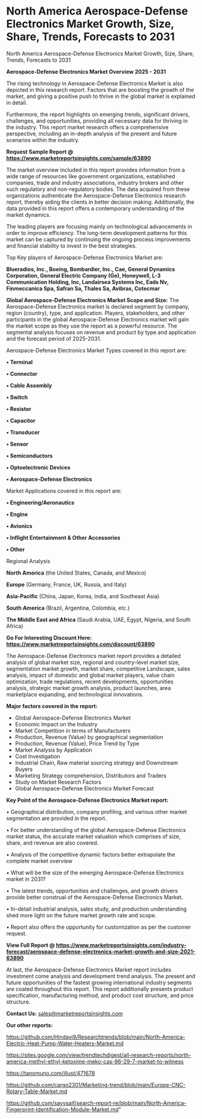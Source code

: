 # North America Aerospace-Defense Electronics Market Growth, Size, Share, Trends, Forecasts to 2031
North America Aerospace-Defense Electronics Market Growth, Size, Share, Trends, Forecasts to 2031

<Strong> Aerospace-Defense Electronics Market Overview 2025 - 2031</strong>

The rising technology in Aerospace-Defense Electronics Market is also depicted in this research report. Factors that are boosting the growth of the market, and giving a positive push to thrive in the global market is explained in detail.

Furthermore, the report highlights on emerging trends, significant drivers, challenges, and opportunities, providing all necessary data for thriving in the industry. This report market research offers a comprehensive perspective, including an in-depth analysis of the present and future scenarios within the industry.

<strong>Request Sample Report @ <a href=https://www.marketreportsinsights.com/sample/63890>https://www.marketreportsinsights.com/sample/63890</a></strong>

The market overview included in this report provides information from a wide range of resources like government organizations, established companies, trade and industry associations, industry brokers and other such regulatory and non-regulatory bodies. The data acquired from these organizations authenticate the Aerospace-Defense Electronics research report, thereby aiding the clients in better decision making. Additionally, the data provided in this report offers a contemporary understanding of the market dynamics.

The leading players are focusing mainly on technological advancements in order to improve efficiency. The long-term development patterns for this market can be captured by continuing the ongoing process improvements and financial stability to invest in the best strategies.

Top Key players of Aerospace-Defense Electronics Market are:

<strong>Blueradios, Inc., Boeing, Bombardier, Inc., Cae, General Dynamics Corporation, General Electric Company (Ge), Honeywell, L-3 Communication Holding, Inc, Landairsea Systems Inc, Eads Nv, Finmeccanica Spa, Safran Sa, Thales Sa, Avibras, Cotecmar</strong>

<strong><b>Global Aerospace-Defense Electronics Market Scope and Size:</b></strong>
The Aerospace-Defense Electronics market is declared segment by company, region (country), type, and application. Players, stakeholders, and other participants in the global Aerospace-Defense Electronics market will gain the market scope as they use the report as a powerful resource. The segmental analysis focuses on revenue and product by type and application and the forecast period of 2025-2031.

Aerospace-Defense Electronics Market Types covered in this report are:

<strong>• Terminal

• Connector

• Cable Assembly

• Switch

• Resistor

• Capacitor

• Transducer

• Sensor

• Semiconductors

• Optoelectronic Devices

• Aerospace-Defense Electronics</strong>

Market Applications covered in this report are:

<strong>• Engineering/Aeronautics

• Engine

• Avionics

• Inflight Entertainment & Other Accessories

• Other</strong> 

Regional Analysis

<strong>North America</strong> (the United States, Canada, and Mexico)

<strong>Europe</strong> (Germany, France, UK, Russia, and Italy)

<strong>Asia-Pacific</strong> (China, Japan, Korea, India, and Southeast Asia)

<strong>South America</strong> (Brazil, Argentina, Colombia, etc.)

<strong>The Middle East and Africa</strong> (Saudi Arabia, UAE, Egypt, Nigeria, and South Africa)

<strong>Go For Interesting Discount Here: <a href=https://www.marketreportsinsights.com/discount/63890>https://www.marketreportsinsights.com/discount/63890</a></strong>

The Aerospace-Defense Electronics market report provides a detailed analysis of global market size, regional and country-level market size, segmentation market growth, market share, competitive Landscape, sales analysis, impact of domestic and global market players, value chain optimization, trade regulations, recent developments, opportunities analysis, strategic market growth analysis, product launches, area marketplace expanding, and technological innovations.

<strong><b>Major factors covered in the report:</b></strong>
<ul>
  <li>Global Aerospace-Defense Electronics Market </li>
  <li>Economic Impact on the Industry</li>
  <li>Market Competition in terms of Manufacturers</li>
  <li>Production, Revenue (Value) by geographical segmentation</li>
  <li>Production, Revenue (Value), Price Trend by Type</li>
  <li>Market Analysis by Application</li>
  <li>Cost Investigation</li>
  <li>Industrial Chain, Raw material sourcing strategy and Downstream Buyers</li>
  <li>Marketing Strategy comprehension, Distributors and Traders</li>
  <li>Study on Market Research Factors</li>
  <li>Global Aerospace-Defense Electronics Market Forecast</li>
</ul>

<strong><b>Key Point of the Aerospace-Defense Electronics Market report:</b></strong>

• Geographical distribution, company profiling, and various other market segmentation are provided in the report.

• For better understanding of the global Aerospace-Defense Electronics market status, the accurate market valuation which comprises of size, share, and revenue are also covered.

• Analysis of the competitive dynamic factors better extrapolate the complete market overview

• What will be the size of the emerging Aerospace-Defense Electronics market in 2031?

• The latest trends, opportunities and challenges, and growth drivers provide better construal of the Aerospace-Defense Electronics Market.

• In-detail industrial analysis, sales study, and production understanding shed more light on the future market growth rate and scope.

• Report also offers the opportunity for customization as per the customer request.

<strong><b>View Full Report @ <a href=https://www.marketreportsinsights.com/industry-forecast/aerospace-defense-electronics-market-growth-and-size-2021-63890>https://www.marketreportsinsights.com/industry-forecast/aerospace-defense-electronics-market-growth-and-size-2021-63890</a></b></strong>


At last, the Aerospace-Defense Electronics Market report includes investment come analysis and development trend analysis. The present and future opportunities of the fastest growing international industry segments are coated throughout this report. This report additionally presents product specification, manufacturing method, and product cost structure, and price structure.

<strong>Contact Us:</strong>
sales@marketreportsinsights.com

<strong>Our other reports:</strong>

<a href=https://github.com/Hindavi9/Researchtrends/blob/main/North-America-Electric-Heat-Pump-Water-Heaters-Market.md>https://github.com/Hindavi9/Researchtrends/blob/main/North-America-Electric-Heat-Pump-Water-Heaters-Market.md</a>

<a href=https://sites.google.com/view/trendtechdigest/all-research-reports/north-america-methyl-ethyl-ketoxime-meko-cas-96-29-7-market-to-witness>https://sites.google.com/view/trendtechdigest/all-research-reports/north-america-methyl-ethyl-ketoxime-meko-cas-96-29-7-market-to-witness</a>

<a href=https://tanomuno.com/illust/471678>https://tanomuno.com/illust/471678</a>

<a href=https://github.com/cargo2301/Marketing-trend/blob/main/Europe-CNC-Rotary-Table-Market.md>https://github.com/cargo2301/Marketing-trend/blob/main/Europe-CNC-Rotary-Table-Market.md</a>

<a href=https://github.com/sayysaif/search-report-re/blob/main/North-America-Fingerprint-Identification-Module-Market.md>https://github.com/sayysaif/search-report-re/blob/main/North-America-Fingerprint-Identification-Module-Market.md</a>"
